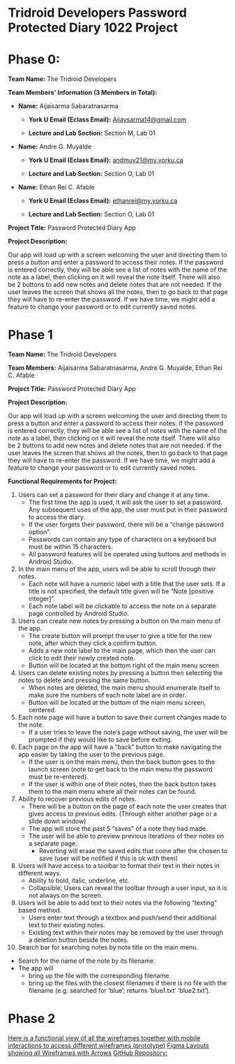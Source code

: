 # Tridroid Developers Password Protected Diary 1022 Project
# Phase 0:
__Team Name:__ The Tridroid Developers  

__Team Members’ Information (3 Members in Total):__

- __Name:__ Aijaisarma Sabaratnasarma  

  - __York U Email (Eclass Email):__ Aijaysarma14@gmail.com  
 
  - __Lecture and Lab Section:__ Section M, Lab 01   

- __Name:__ Andre G. Muyalde 

  - __York U Email (Eclass Email):__ andmuy21@my.yorku.ca   

  - __Lecture and Lab Section:__ Section O, Lab 01   

- __Name:__ Ethan Rei C. Afable   

  - __York U Email (Eclass Email):__ ethanrei@my.yorku.ca  

  - __Lecture and Lab Section:__ Section O, Lab 01   

__Project Title:__ Password Protected Diary App 

__Project Description:__

Our app will load up with a screen welcoming the user and directing them to press a button and enter a password to access their notes. If the password is entered correctly, they will be able see a list of notes with the name of the note as a label, then clicking on it will reveal the note itself. There will also be 2 buttons to add new notes and delete notes that are not needed. If the user leaves the screen that shows all the notes, then to go back to that page they will have to re-enter the password. If we have time, we might add a feature to change your password or to edit currently saved notes.   

# Phase 1

__Team Name:__ The Tridroid Developers  

__Team Members:__ Aijaisarma Sabaratnasarma, Andre G. Muyalde, Ethan Rei C. Afable 

__Project Title:__ Password Protected Diary App 

__Project Description:__

Our app will load up with a screen welcoming the user and directing them to press a button and enter a password to access their notes. If the password is entered correctly, they will be able see a list of notes with the name of the note as a label, then clicking on it will reveal the note itself. There will also be 2 buttons to add new notes and delete notes that are not needed. If the user leaves the screen that shows all the notes, then to go back to that page they will have to re-enter the password. If we have time, we might add a feature to change your password or to edit currently saved notes.

__Functional Requirements for Project:__

1. Users can set a password for their diary and change it at any time.  
   - The first time the app is used, it will ask the user to set a password. Any subsequent uses of the app, the user must put in their password to access the diary.  
   - If the user forgets their password, there will be a “change password option”.  
   - Passwords can contain any type of characters on a keyboard but must be within 15 characters.  
   - All password features will be operated using buttons and methods in Android Studio. 
2. In the main menu of the app, users will be able to scroll through their notes.  
   - Each note will have a numeric label with a title that the user sets. If a title is not specified, the default title given will be “Note [positive integer]”.
   - Each note label will be clickable to access the note on a separate page controlled by Android Studio.
3. Users can create new notes by pressing a button on the main menu of the app.
   - The create button will prompt the user to give a title for the new note, after which they click a confirm button.  
   - Adds a new note label to the main page, which then the user can click to edit their newly created note.  
   - Button will be located at the bottom right of the main menu screen 
4. Users can delete existing notes by pressing a button then selecting the notes to delete and pressing the same button.  
   - When notes are deleted, the main menu should enumerate itself to make sure the numbers of each note label are in order.   
   - Button will be located at the bottom of the main menu screen, centered.  
5. Each note page will have a button to save their current changes made to the note. 
   - If a user tries to leave the note’s page without saving, the user will be prompted if they would like to save before exiting.  
6. Each page on the app will have a “back” button to make navigating the app easier by taking the user to the previous page.
   - If the user is on the main menu, then the back button goes to the launch screen (note to get back to the main menu the password must be re-entered).  
   - If the user is within one of their notes, then the back button takes them to the main menu where all their notes can be found. 
7. Ability to recover previous edits of notes. 
   - There will be a button on the page of each note the user creates that gives access to previous edits. (Through either another page or a slide down window) 
   - The app will store the past 5 “saves” of a note they had made. 
   - The user will be able to preview previous iterations of their notes on a separate page. 
     - Reverting will erase the saved edits that come after the chosen to save (user will be notified if this is ok with them) 
8. Users will have access to a toolbar to format their text in their notes in different ways.  
   - Ability to bold, italic, underline, etc. 
   - Collapsible; Users can reveal the toolbar through a user input, so it is not always on the screen.  
9. Users will be able to add text to their notes via the following “texting” based method.  
   - Users enter text through a textbox and push/send their additional text to their existing notes. 
   - Existing text within their notes may be removed by the user through a deletion button beside the notes. 
10. Search bar for searching notes by note title on the main menu. 
   - Search for the name of the note by its filename.  
   - The app will 
     - bring up the file with the corresponding filename. 
     - bring up the files with the closest filenames if there is no file with the filename (e.g. searched for ‘blue’; returns ‘blue1.txt’ ‘blue2.txt’).  

# Phase 2
[Here is a functional view of all the wireframes together with mobile interactions to access different wireframes (prototype)]( https://www.figma.com/proto/yYpxm9uzGJSHYwdTuoGRsT/Password-Protected-Diary-App?node-id=1%3A2&scaling=scale-down&page-id=0%3A1&starting-point-node-id=1%3A2  )
[Figma Layouts showing all Wireframes with Arrows]( https://www.figma.com/file/yYpxm9uzGJSHYwdTuoGRsT/Password-Protected-Diary-App?node-id=0%3A1  )
[GitHub Repository:]( https://github.com/duyamn/Tridroid-Developers-Password-Protected-Diary-1022-Project  )
